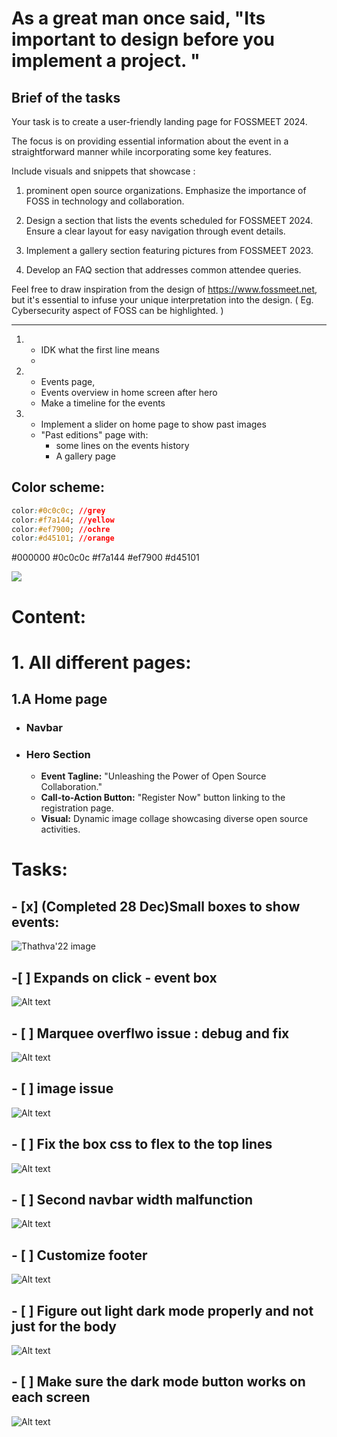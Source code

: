 # As a great man once said, "Its important to design before you implement a project. "
## Brief of the tasks
Your task is to create a user-friendly landing page for FOSSMEET 2024. 

The focus is on providing essential information about the event in a straightforward manner while incorporating some key features. 

Include visuals and snippets that showcase :

1. prominent open source organizations. Emphasize the importance of FOSS in
technology and collaboration. 

2. Design a section that lists the events scheduled for
FOSSMEET 2024. Ensure a clear layout for easy navigation through event details.

3. Implement a gallery section featuring pictures from FOSSMEET 2023. 

4. Develop an FAQ section that addresses common attendee queries. 

Feel free to draw inspiration from the design of https://www.fossmeet.net, but it's essential to infuse your unique
interpretation into the design. ( Eg. Cybersecurity aspect of FOSS can be
highlighted. )  

---  
  
1. - IDK what the first line means 
   -  
2.  
    - Events page, 
    - Events overview in home screen after hero  
    - Make a timeline for the events

3. - Implement a slider on home page to show past images
   - "Past editions" page with:
     - some lines on the events history
     - A gallery page




## Color scheme:
```css
color:#0c0c0c; //grey
color:#f7a144; //yellow
color:#ef7900; //ochre
color:#d45101; //orange
```
#000000 #0c0c0c #f7a144 #ef7900 #d45101

![](image.png)

# Content:

# 1. All different pages:

## 1.A Home page
- ### Navbar
- ### Hero Section
  - **Event Tagline:** "Unleashing the Power of Open Source Collaboration."
  - **Call-to-Action Button:** "Register Now" button linking to the registration page.
  - **Visual:** Dynamic image collage showcasing diverse open source activities.

# Tasks:

## - [x] (Completed 28 Dec)Small boxes to show events:
![Thathva'22 image](image-1.png)
## -[ ] Expands on click - event box
 ![Alt text](image-2.png)

## - [ ] Marquee overflwo issue :  debug and fix

![Alt text](image-8.png)

## - [ ] image issue
![Alt text](image-9.png)

## - [ ] Fix the box css to flex to the top lines
![Alt text](image-3.png)

## - [ ] Second navbar width malfunction  
![Alt text](image-4.png)

## - [ ]  Customize footer  
![Alt text](image-5.png)

## - [ ] Figure out light dark mode properly and not just for the body  
![Alt text](image-7.png)  

## - [ ] Make sure the dark mode button works on each screen
![Alt text](image-6.png)

